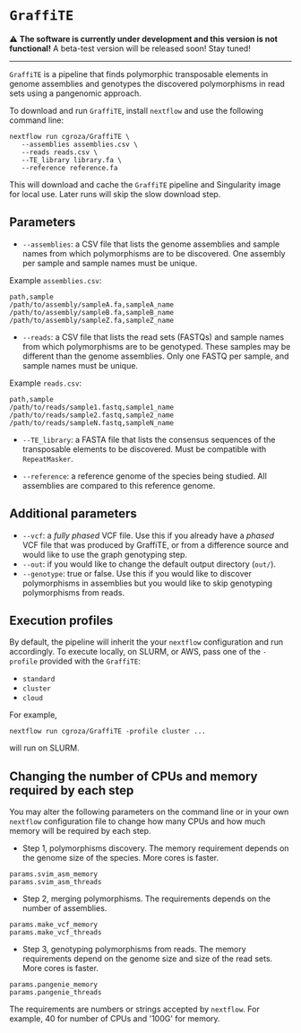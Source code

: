 # `GraffiTE`

:warning: **The software is currently under development and this version is not functional!**
A beta-test version will be released soon! Stay tuned!

---------

`GraffiTE` is a pipeline that finds polymorphic transposable elements in genome assemblies and genotypes the discovered polymorphisms in read sets using a pangenomic approach.

To download and run `GraffiTE`, install `nextflow` and use the following command line:

```
nextflow run cgroza/GraffiTE \
   --assemblies assemblies.csv \
   --reads reads.csv \
   --TE_library library.fa \
   --reference reference.fa
```

This will download and cache the `GraffiTE` pipeline and Singularity image for local use. Later runs will skip the slow download step.

## Parameters
- `--assemblies`: a CSV file that lists the genome assemblies and sample names from which polymorphisms are to be discovered. One assembly per sample and sample names must be unique.

Example `assemblies.csv`:
```
path,sample
/path/to/assembly/sampleA.fa,sampleA_name
/path/to/assembly/sampleB.fa,sampleB_name
/path/to/assembly/sampleZ.fa,sampleZ_name

```

- `--reads`: a CSV file that lists the read sets (FASTQs) and sample names from which polymorphisms are to be genotyped. These samples may be different than the genome assemblies. Only one FASTQ per sample, and sample names must be unique.

Example `reads.csv`:
```
path,sample
/path/to/reads/sample1.fastq,sample1_name
/path/to/reads/sample2.fastq,sample2_name
/path/to/reads/sampleN.fastq,sampleN_name

```

- `--TE_library`: a FASTA file that lists the consensus sequences of the transposable elements to be discovered. Must be compatible with `RepeatMasker`.

- `--reference`: a reference genome of the species being studied. All assemblies are compared to this reference genome.

## Additional parameters

- `--vcf`: a *fully phased* VCF file. Use this if you already have a *phased* VCF file that was produced by GraffiTE, or from a difference source and would like to use the graph genotyping step.
- `--out`: if you would like to change the default output directory (`out/`).
- `--genotype`: true or false. Use this if you would like to discover polymorphisms in assemblies but you would like to skip genotyping polymorphisms from reads.


## Execution profiles
By default, the pipeline will inherit the your `nextflow` configuration and run accordingly.
To execute locally, on SLURM, or AWS, pass one of the `-profile` provided with the `GraffiTE`:
- `standard`
- `cluster`
- `cloud`

For example,
```
nextflow run cgroza/GraffiTE -profile cluster ...
```
will run on SLURM.

## Changing the number of CPUs and memory required by each step
You may alter the following parameters on the command line or in your own `nextflow` configuration file to change how many CPUs and how much memory will be required by each step.

- Step 1, polymorphisms discovery. The memory requirement depends on the genome size of the species. More cores is faster.
```
params.svim_asm_memory
params.svim_asm_threads
```

- Step 2, merging polymorphisms. The requirements depends on the number of assemblies.
```
params.make_vcf_memory
params.make_vcf_threads
```
- Step 3, genotyping polymorphisms from reads. The memory requirements depend on the genome size and size of the read sets. More cores is faster.
```
params.pangenie_memory
params.pangenie_threads
```

The requirements are numbers or strings accepted by `nextflow`. For example, 40 for number of CPUs and '100G' for memory.
